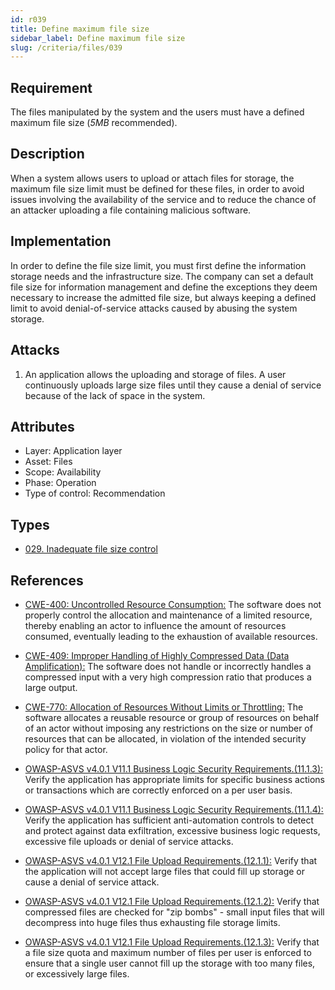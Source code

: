 ```yaml
---
id: r039
title: Define maximum file size
sidebar_label: Define maximum file size
slug: /criteria/files/039
---
```


## Requirement

The files manipulated by the system and the users
must have a defined maximum file size (*5MB* recommended).

## Description

When a system allows users to upload or attach files for storage,
the maximum file size limit must be defined for these files,
in order to avoid issues involving the availability of the service
and to reduce the chance of an attacker
uploading a file containing malicious software.

## Implementation

In order to define the file size limit,
you must first define the information storage needs
and the infrastructure size.
The company can set a default file size for information management
and define the exceptions they deem necessary
to increase the admitted file size,
but always keeping a defined limit
to avoid denial-of-service attacks
caused by abusing the system storage.

## Attacks

1. An application allows the uploading and storage of files.
A user continuously uploads large size files
until they cause a denial of service
because of the lack of space in the system.

## Attributes

- Layer: Application layer
- Asset: Files
- Scope: Availability
- Phase: Operation
- Type of control: Recommendation

## Types

- [029. Inadequate file size control](/types/029)

## References

- [CWE-400: Uncontrolled Resource Consumption:](https://cwe.mitre.org/data/definitions/400.html)
The software does not properly control the allocation and maintenance of a
limited resource,
thereby enabling an actor to influence the amount of resources consumed,
eventually leading to the exhaustion of available resources.

- [CWE-409: Improper Handling of Highly Compressed Data (Data Amplification):](https://cwe.mitre.org/data/definitions/409.html)
The software does not handle or incorrectly handles a compressed input with a
very high compression ratio that produces a large output.

- [CWE-770: Allocation of Resources Without Limits or Throttling:](https://cwe.mitre.org/data/definitions/770.html)
The software allocates a reusable resource or group of resources on behalf of
an actor without imposing any restrictions on the size or number of resources
that can be allocated,
in violation of the intended security policy for that actor.

- [OWASP-ASVS v4.0.1 V11.1 Business Logic Security Requirements.(11.1.3):](https://owasp.org/www-project-application-security-verification-standard/)
Verify the application has appropriate limits for specific business actions or
transactions which are correctly enforced on a per user basis.

- [OWASP-ASVS v4.0.1 V11.1 Business Logic Security Requirements.(11.1.4):](https://owasp.org/www-project-application-security-verification-standard/)
Verify the application has sufficient anti-automation controls to detect and
protect against data exfiltration, excessive business logic requests, excessive
file uploads or denial of service attacks.

- [OWASP-ASVS v4.0.1 V12.1 File Upload Requirements.(12.1.1):](https://owasp.org/www-project-application-security-verification-standard/)
Verify that the application will not accept large files that could fill up
storage or cause a denial of service attack.

- [OWASP-ASVS v4.0.1 V12.1 File Upload Requirements.(12.1.2):](https://owasp.org/www-project-application-security-verification-standard/)
Verify that compressed files are checked for "zip bombs" - small input files
that will decompress into huge files thus exhausting file storage limits.

- [OWASP-ASVS v4.0.1 V12.1 File Upload Requirements.(12.1.3):](https://owasp.org/www-project-application-security-verification-standard/)
Verify that a file size quota and maximum number of files per user is enforced
to ensure that a single user cannot fill up the storage with too many files,
or excessively large files.
